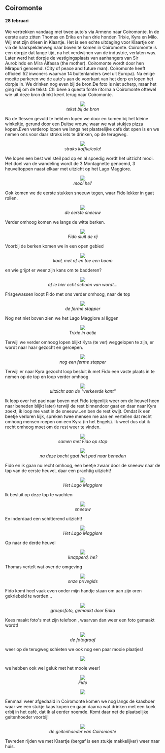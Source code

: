 ## Coiromonte
#### 28 februari
We vertrekken vandaag met twee auto's via Armeno naar Coiromonte. In de eerste auto zitten Thomas en Erika en hun drie honden Trixie, Kyra en Milo. Wij met zijn drieen in Klaartje. Het is een echte uitdaging voor Klaartje om via de haarspeldenweg naar boven te komen in Coiromonte. Coiromonte is een dorpje dat lange tijd, na het verdwijnen van de industrie, verlaten was. Later werd het dorpje de vestigingsplaats van aanhangers van Sir Aurobindo en Mira Alfassa (the mother). Coiromonte wordt door hen Mirapuri genoemd. (City of peace and future man). Coiromonte heeft officieel 52 inwoners waarvan 14 buitenlanders (wel uit Europa). 
Na enige moeite parkeren we de auto's aan de voorkant van het dorp en lopen het dorpje in. We drinken nog even bij de bron.De foto is niet scherp, maar het ging mij om de tekst: Chi beve a questa fonte ritorna a Coiromonte oftewel wie uit deze bron drinkt keert terug naar Coiromonte.
<p align="center"><img id="fotobreed" src="Wandelingen/foto56.jpg" /><br>
<em> tekst bij de bron </em></p>
Na de flessen gevuld te hebben lopen we door en komen bij het kleine winkeltje, gerund door een Duitse vrouw, waar we wat stukjes pizza kopen.Even verderop lopen we langs het plaatselijke café dat open is en we nemen ons voor daar straks iets te drinken, op de terugweg.
<p align="center"><img id="fotobreed" src="Wandelingen/foto57.jpg" /><br>
<em> straks koffie/cola! </em></p>
We lopen een best wel steil pad op en al spoedig wordt het uitzicht mooi. Het doel van de wandeling wordt de 3 Montagnette genoemd, 3 heuveltoppen naast elkaar met uitzicht op het Lago Maggiore.
<p align="center"><img id="fotobreed" src="Wandelingen/foto58.jpg" /><br>
<em> mooi he? </em></p>
Ook komen we de eerste stukken sneeuw tegen, waar Fido lekker in gaat rollen.
<p align="center"><img id="fotobreed" src="Wandelingen/foto59.jpg" /><br>
<em> de eerste sneeuw </em></p>
Verder omhoog komen we langs de witte berken.
<p align="center"><img id="fotobreed" src="Wandelingen/foto60.jpg" /><br>
<em> Fido sluit de rij </em></p>
Voorbij de berken komen we in een open gebied 
<p align="center"><img id="fotobreed" src="Wandelingen/foto61.jpg" /><br>
<em> kaal, met af en toe een boom </em></p>
en wie grijpt er weer zijn kans om te badderen?
<p align="center"><img id="fotobreed" src="Wandelingen/foto62.jpg" /><br>
<em> of ie hier echt schoon van wordt... </em></p>
Frisgewassen loopt Fido met ons verder omhoog, naar de top
<p align="center"><img id="fotohoog" src="Wandelingen/foto63.jpg" /><br>
<em> de ferme stapper </em></p>
Nog net niet boven zien we het Lago Maggiore al liggen
<p align="center"><img id="fotobreed" src="Wandelingen/foto64.jpg" /><br>
<em> Trixie in actie </em></p>

Terwijl we verder omhoog lopen blijkt Kyra (te ver) weggelopen te zijn, er wordt naar haar gezocht en geroepen.
<p align="center"><img id="fotohoog" src="Wandelingen/foto65.jpg" /><br>
<em> nog een ferme stapper </em></p>
Terwijl er naar Kyra gezocht loop besluit ik met Fido een vaste plaats in te nemen op de top en loop verder omhoog
<p align="center"><img id="fotobreed" src="Wandelingen/foto66.jpg" /><br>
<em> uitzicht aan de "verkeerde kant" </em></p>
Ik loop over het pad naar boven met Fido (eigenlijk weer om de heuvel heen naar beneden blijkt later) terwijl de rest binnendoor gaat en daar naar Kyra zoekt, ik loop me vast in de sneeuw...en ben de rest kwijt. Omdat ik een beetje verloren kijk, spreken twee mensen me aan en vertellen dat recht omhoog mensen roepen om een Kyra (in het Engels). Ik weet dus dat ik recht omhoog moet om de rest weer te vinden.
<p align="center"><img id="fotobreed" src="Wandelingen/foto67.jpg" /><br>
<em> samen met Fido op stap </em></p>
<p align="center"><img id="fotobreed" src="Wandelingen/foto68.jpg" /><br>
<em> na deze bocht gaat het pad naar beneden </em></p>
Fido en ik gaan nu recht omhoog, een beetje zwaar door de sneeuw naar de top van de eerste heuvel, daar een prachtig uitzicht!
<p align="center"><img id="fotobreed" src="Wandelingen/foto69.jpg" /><br>
<em> Het Lago Maggiore </em></p>
Ik besluit op deze top te wachten
<p align="center"><img id="fotohoog" src="Wandelingen/foto70.jpg" /><br>
<em> sneeuw </em></p>



En inderdaad een schitterend uitzicht!
<p align="center"><img id="fotobreed" src="Wandelingen/foto74.jpg" /><br>
<em> Het Lago Maggiore </em></p>
Op naar de derde heuvel
<p align="center"><img id="fotohoog" src="Wandelingen/foto75.jpg" /><br>
<em> knapperd, he?  </em></p>

Thomas vertelt wat over de omgeving
<p align="center"><img id="fotobreed" src="Wandelingen/foto76.jpg" /><br>
<em> onze privegids </em></p>
Fido komt heel vaak even onder mijn handje staan om aan zijn oren gekriebeld te worden...
<p align="center"><img id="fotobreed" src="Wandelingen/foto77.jpg" /><br>
<em> groepsfoto, gemaakt door Erika </em></p>
Kees maakt foto's met zijn telefoon , waarvan dan weer een foto gemaakt wordt!
<p align="center"><img id="fotohoog" src="Wandelingen/foto78.jpg" /><br>
<em> de fotograaf  </em></p>
weer op de terugweg schieten we ook nog een paar mooie plaatjes!
<p align="center"><img id="fotobreed" src="Wandelingen/foto79.jpg" /><br>
<em>  </em></p>
we hebben ook wel geluk met het mooie weer!
<p align="center"><img id="fotohoog" src="Wandelingen/foto80.jpg" /><br>
<em> Fido </em></p>
<p align="center"><img id="fotohoog" src="Wandelingen/foto81.jpg" /><br>
<em>  </em></p>
Eenmaal weer afgedaald in Coiromonte komen we nog langs de kaasboer waar we een stukje kaas kopen en gaan daarna wat drinken met een koek erbij in het café, dat ik al eerder noemde. Komt daar net de plaatselijke geitenhoeder voorbij!
<p align="center"><img id="fotobreed" src="Wandelingen/foto82.jpg" /><br>
<em> de geitenhoeder van Coiromonte </em></p>
Tevreden rijden we met Klaartje (bergaf is een stukje makkelijker) weer naar huis. 

